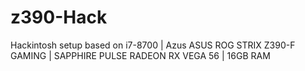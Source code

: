 # z390-Hack

Hackintosh setup based on i7-8700 | Azus ASUS ROG STRIX Z390-F GAMING
 | SAPPHIRE PULSE RADEON RX VEGA 56 | 16GB RAM
